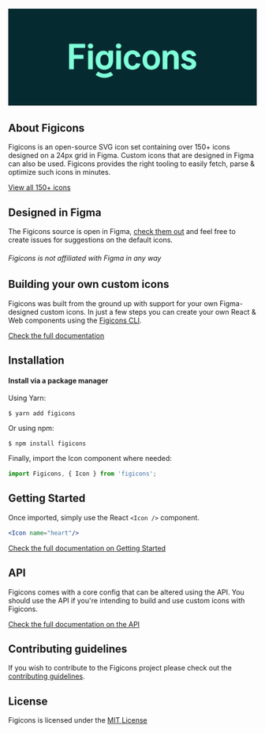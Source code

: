 ![Figicons](https://raw.githubusercontent.com/Figicons/Homepage/master/src/assets/Github-cover.png)

## About Figicons

Figicons is an open-source SVG icon set containing over 150+ icons designed on a 24px grid in Figma. Custom icons that are designed in Figma can also be used. Figicons provides the right tooling to easily fetch, parse & optimize such icons in minutes.

[View all 150+ icons](https://figicons.com)

## Designed in Figma

The Figicons source is open in Figma, [check them out](https://www.figma.com/file/eIOdDEWeiHETuccK5xpfNhEc/Icons) and feel free to create issues for suggestions on the default icons.

###### Figicons is not affiliated with Figma in any way

## Building your own custom icons

Figicons was built from the ground up with support for your own Figma-designed custom icons. In just a few steps you can create your own React & Web components using the [Figicons CLI](https://github.com/Figicons/cli).

[Check the full documentation](https://figicons.com/custom-icons)

## Installation
#### Install via a package manager

Using Yarn:
```shell
$ yarn add figicons
```

Or using npm:

```shell
$ npm install figicons
```

Finally, import the Icon component where needed:

```js
import Figicons, { Icon } from 'figicons';
```

## Getting Started
Once imported, simply use the React `<Icon />` component.

```jsx
<Icon name="heart"/>
```

[Check the full documentation on Getting Started](https://figicons.com/start)

## API
Figicons comes with a core config that can be altered using the API. You should use the API if you're intending to build and use custom icons with Figicons.

[Check the full documentation on the API](https://figicons.com/api)

## Contributing guidelines

If you wish to contribute to the Figicons project please check out the [contributing guidelines](CODE_OF_CONDUCT.md).

## License

Figicons is licensed under the [MIT License](LICENSE)
